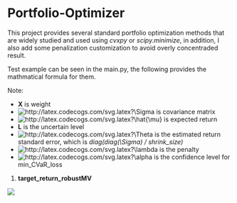 # Portfolio-Optimizer

This project provides several standard portfolio optimization methods that are widely studied and used using *cvxpy* or *scipy.minimize*, in addition,  I also add some penalization customization to avoid overly concentraded result.

Test example can be seen in the main.py, the following provides the mathmatical formula for them.

Note:
- **X** is weight
- <img src="http://latex.codecogs.com/svg.latex?\Sigma" title="http://latex.codecogs.com/svg.latex?\Sigma" /> is covariance matrix
- <img src="http://latex.codecogs.com/svg.latex?\hat{\mu}" title="http://latex.codecogs.com/svg.latex?\hat{\mu}" /> is expected return
- **L** is the uncertain level
- <img src="http://latex.codecogs.com/svg.latex?\Theta" title="http://latex.codecogs.com/svg.latex?\Theta" /> is the estimated return standard error, which is *diag(diag(\Sigma) / shrink_size)*
- <img src="http://latex.codecogs.com/svg.latex?\lambda" title="http://latex.codecogs.com/svg.latex?\lambda" /> is the penalty
- <img src="http://latex.codecogs.com/svg.latex?\alpha" title="http://latex.codecogs.com/svg.latex?\alpha" /> is the confidence level for min_CVaR_loss


1. **target_return_robustMV**
<img src="http://latex.codecogs.com/svg.latex?Min:&space;X^T&space;\Sigma&space;X&space;\\\begin{cases}X^T&space;\cdot&space;\boldsymbol{1}&space;&=&space;1&space;\\X^T&space;\cdot&space;\hat{\mu}&space;-&space;L&space;*&space;||\Theta^{0.5}&space;X||_2&&space;>=&space;target\_return&space;\\X&space;&&space;\geq&space;lower\_bound&space;\\X&space;&&space;\leq&space;upper\_bound&space;\\\end{cases}"/>
